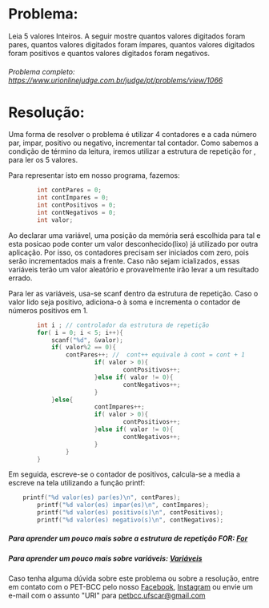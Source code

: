 # Problema:

Leia 5 valores Inteiros. A seguir mostre quantos valores digitados foram pares, quantos valores digitados foram ímpares, quantos valores digitados foram positivos e quantos valores digitados foram negativos.


###### Problema completo: https://www.urionlinejudge.com.br/judge/pt/problems/view/1066

# Resolução:

Uma forma de resolver o problema é utilizar 4 contadores e a cada número par, impar, positivo ou negativo, incrementar tal contador. Como sabemos a condição de término da leitura, iremos utilizar a estrutura de repetição for , para ler os 5 valores.

Para representar isto em nosso programa, fazemos: 

```c
        int contPares = 0;
        int contImpares = 0;
        int contPositivos = 0;
        int contNegativos = 0;
        int valor;
```

Ao declarar uma variável, uma posição da memória será escolhida para tal e esta posicao pode conter um valor desconhecido(lixo) já utilizado por outra aplicação. Por isso, os contadores precisam ser iniciados com zero, pois serão incrementados mais a frente. Caso não sejam icializados, essas variáveis terão um valor aleatório e provavelmente irão levar a um resultado errado.

Para ler as variáveis, usa-se scanf dentro da estrutura de repetição. Caso o valor lido seja positivo, adiciona-o à soma e incrementa o contador de números positivos em 1.

```c
        int i ; // controlador da estrutura de repetição 
        for( i = 0; i < 5; i++){
            scanf("%d", &valor);
            if( valor%2 == 0){
                contPares++; //  cont++ equivale à cont = cont + 1 
                        if( valor > 0){
                                contPositivos++;
                        }else if( valor != 0){
                                contNegativos++;
                        }
            }else{
                        contImpares++;
                        if( valor > 0){
                                contPositivos++;
                        }else if( valor != 0){
                                contNegativos++;
                        }
                }
        }
```

Em seguida, escreve-se o contador de positivos, calcula-se a media a escreve na tela utilizando a função printf:

```c
    printf("%d valor(es) par(es)\n", contPares);
        printf("%d valor(es) impar(es)\n", contImpares);
        printf("%d valor(es) positivo(s)\n", contPositivos);
        printf("%d valor(es) negativo(s)\n", contNegativos);
```

##### Para aprender um pouco mais sobre a estrutura de repetição FOR: [For](http://linguagemc.com.br/a-estrutura-de-repeticao-for-em-c/)
##### Para aprender um pouco mais sobre variáveis: [Variáveis](http://linguagemc.com.br/variaveis-em-linguagem-c/)


Caso tenha alguma dúvida sobre este problema ou sobre a resolução, entre em contato com o PET-BCC pelo nosso
[Facebook](https://www.facebook.com/petbcc/),
[Instagram](https://www.instagram.com/petbcc.ufscar/)
ou envie um e-mail com o assunto "URI" para petbcc.ufscar@gmail.com